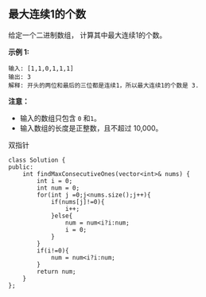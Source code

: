 ## 最大连续1的个数

给定一个二进制数组， 计算其中最大连续1的个数。

**示例 1:**

```
输入: [1,1,0,1,1,1]
输出: 3
解释: 开头的两位和最后的三位都是连续1，所以最大连续1的个数是 3.
```

**注意：**

- 输入的数组只包含 `0` 和`1`。
- 输入数组的长度是正整数，且不超过 10,000。

双指针

```
class Solution {
public:
    int findMaxConsecutiveOnes(vector<int>& nums) {
        int i = 0;
        int num = 0;
        for(int j =0;j<nums.size();j++){
            if(nums[j]!=0){
                i++;
            }else{
                num = num<i?i:num;
                i = 0;
            }
        }
        if(i!=0){
            num = num<i?i:num;
        }
        return num;
    }
};
```

